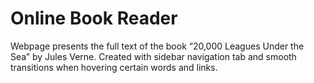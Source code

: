 # Online Book Reader
 Webpage presents the full text of the book “20,000 Leagues Under the Sea” by Jules Verne. Created with sidebar navigation tab and smooth transitions when hovering certain words and links.

